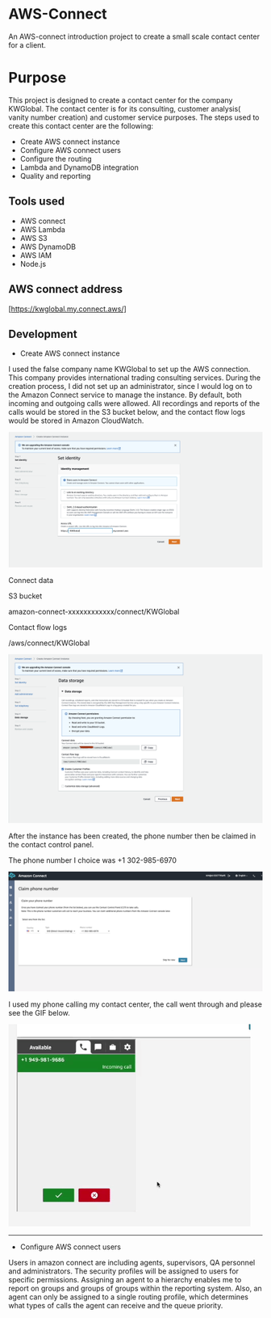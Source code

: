 # AWS-Connect
An AWS-connect introduction project to create a small scale contact center for a client.

# Purpose

This project is designed to create a contact center for the company KWGlobal. The contact center is for its consulting, customer analysis( vanity number creation) and customer service purposes. The steps used to create this contact center are the following:

- Create AWS connect instance
- Configure AWS connect users
- Configure the routing
- Lambda and DynamoDB integration
- Quality and reporting

## Tools used

- AWS connect
- AWS Lambda
- AWS S3
- AWS DynamoDB
- AWS IAM
- Node.js


## AWS connect address
[https://kwglobal.my.connect.aws/]

## Development

- Create AWS connect instance

I used the false company name KWGlobal to set up the AWS connection. This company provides international trading consulting services.  During the creation process, I did not set up an administrator, since I would log on to the Amazon Connect service to manage the instance. By default, both incoming and outgoing calls were allowed. All recordings and reports of the calls would be stored in the S3 bucket below, and the contact flow logs would be stored in Amazon CloudWatch.

![create-connect-instance-1](images/create-connect1.png)

Connect data

S3 bucket

amazon-connect-xxxxxxxxxxxx/connect/KWGlobal

Contact flow logs

/aws/connect/KWGlobal

![create-connect-instance-2](images/create-connect2.png)

After the instance has been created, the phone number then be claimed in the contact control panel.

The phone number I choice was +1 302-985-6970

![create-connect-instance-3](images/create-connect3.png)

I used my phone calling my contact center, the call went through and please see the GIF below.

![create-connect-instance-4](images/create-connect4.gif)

---

- Configure AWS connect users

Users in amazon connect are including agents, supervisors, QA personnel and administrators. The security profiles will be assigned to users for specific permissions. Assigning an agent to a hierarchy enables me to report on groups and groups of groups within the reporting system. Also, an agent can only be assigned to a single routing profile, which determines what types of calls the agent can receive and the queue priority.
